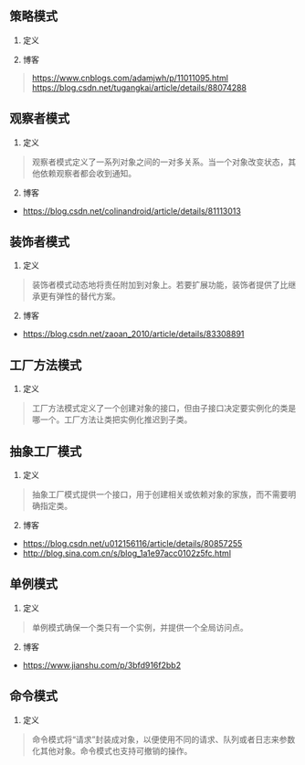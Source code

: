 ## 策略模式
1. 定义

2. 博客
> https://www.cnblogs.com/adamjwh/p/11011095.html
> https://blog.csdn.net/tugangkai/article/details/88074288
## 观察者模式
1. 定义
> 观察者模式定义了一系列对象之间的一对多关系。当一个对象改变状态，其他依赖观察者都会收到通知。
2. 博客
* https://blog.csdn.net/colinandroid/article/details/81113013
## 装饰者模式
1. 定义
> 装饰者模式动态地将责任附加到对象上。若要扩展功能，装饰者提供了比继承更有弹性的替代方案。
2. 博客
* https://blog.csdn.net/zaoan_2010/article/details/83308891
## 工厂方法模式
1. 定义
> 工厂方法模式定义了一个创建对象的接口，但由子接口决定要实例化的类是哪一个。工厂方法让类把实例化推迟到子类。
## 抽象工厂模式
1. 定义
> 抽象工厂模式提供一个接口，用于创建相关或依赖对象的家族，而不需要明确指定类。
2. 博客
* https://blog.csdn.net/u012156116/article/details/80857255
* http://blog.sina.com.cn/s/blog_1a1e97acc0102z5fc.html
## 单例模式
1. 定义
> 单例模式确保一个类只有一个实例，并提供一个全局访问点。
2. 博客
* https://www.jianshu.com/p/3bfd916f2bb2
## 命令模式
1. 定义
> 命令模式将“请求”封装成对象，以便使用不同的请求、队列或者日志来参数化其他对象。命令模式也支持可撤销的操作。
